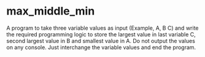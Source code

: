 # max_middle_min
A program to take three variable values as input (Example, A, B C) and write the required programming logic to store the largest value in last variable C, second largest value in B and smallest value in A. Do not output the values on any console. Just interchange the variable values and end the program.
